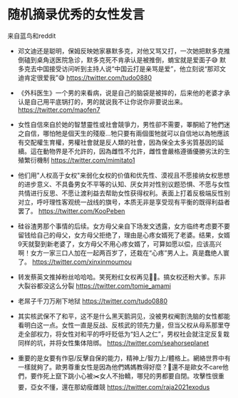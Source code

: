 随机摘录优秀的女性发言
==

来自蓝鸟和reddit

- 邓文迪还是聪明，保姆反映她家暴默多克，对他又骂又打，一次她把默多克推倒磕到桌角送医院急诊，默多克死不肯承认是被推倒，蝻宝就是爱面子😅 默多克去中国接受访问听到主持人说“中国云打是亲骂是爱”，他立刻说“那邓文迪肯定很爱我”😅
https://twitter.com/tudo0880

- 《外科医生》一个男的来看病，说是自己的脑袋是被摔的，后来他的老婆才承认是自己用平底锅打的，男的就说我不让你说你非要说出来。
https://twitter.com/maofen7

- 女性自信來自於她的智慧靈性或社會競爭力，男性卻不需要，睪酮給了牠們迷之自信，哪怕牠是個天生的殘廢…牠只要有兩個蛋牠就可以自信地以為牠應該有交配權生育權，男權社會就是反人類的社會，因為保全太多劣質基因的延續。這在動物界是不允許的，因為雌性不允許，雌性會嚴格遵循優勝劣汰的生殖繁衍機制
https://twitter.com/mimitato1

- 他们用"人权高于女权"来弱化女权的价值和优先性、漠视且不愿接纳女权思想的进步意义、不具备男女不平等的认知、厌女并对性别议题恐惧、不愿与女性共情进行反思、不愿让渡利益去帮助女性获得权利。表面上打着反极端反性别对立，呼吁理性客观统一战线的旗号，本质无非是享受现有平衡的既得利益者罢了。
https://twitter.com/KooPeben

- 硅谷渣男那个事情的后续。女方母父亲自下场发文透露，女方临终考虑要不要留钱给自己的母父，女方母父拒绝了，理由是心疼女婿死了老婆。结果，女婿9天就娶到新老婆了，女方母父不用心疼女婿了，可算如愿以偿，应该高兴啊！女方一家三口人加在一起两百岁了，还栽在“心疼”男人上。真是蠢绝人寰了。
https://twitter.com/xinxinmoumou

- 转发蔡英文推掉粉丝哈哈哈。笑死粉红女权再见👋🏻。搞女权还粉大爹。东非大裂谷都没这么分裂
https://twitter.com/tomie_amami

- 老屌子千刀万剐下地狱
https://twitter.com/tudo0880

- 其实核武保不了和平，这不是什么黑天鹅洞见，没被男权阉割洗脑的女性都能看明白这一点。女性一直是反战、反核武的领先力量，但当父权从母系那里夺走全部权力，将女性对和平的呼吁贬低为“妇人之仁”，男权社会就注定反复栽同样的坑，并将女性集体陪绑。
https://twitter.com/seahorseplanet

- 重要的是女要有作惡/反擊自保的能力，精神上/智力上/體格上。網絡世界中有一樣就夠了。歐男尊重女性是因為他們媽媽教得好麼？🤣還不是歐女不care他們，要作死上竄下跳小心被✂️女人不抬轎，哪兒的男都要自閉。攻擊性很重要，亞女不懂，還在那幼瘦雌競
https://twitter.com/raja2021exodus
